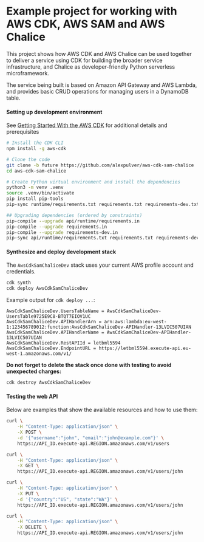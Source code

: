 # Example project for working with AWS CDK, AWS SAM and AWS Chalice

This project shows how AWS CDK and AWS Chalice can be used
together to deliver a service using CDK for building the broader service
infrastructure, and Chalice as developer-friendly Python serverless 
microframework.

The service being built is based on Amazon API Gateway and AWS Lambda, 
and provides basic CRUD operations for managing users in a DynamoDB table.

#### Setting up development environment

See [Getting Started With the AWS CDK](https://docs.aws.amazon.com/cdk/latest/guide/getting_started.html)
for additional details and prerequisites

```bash
# Install the CDK CLI
npm install -g aws-cdk

# Clone the code
git clone -b future https://github.com/alexpulver/aws-cdk-sam-chalice
cd aws-cdk-sam-chalice

# Create Python virtual environment and install the dependencies
python3 -m venv .venv
source .venv/bin/activate
pip install pip-tools
pip-sync runtime/requirements.txt requirements.txt requirements-dev.txt

## Upgrading dependencies (ordered by constraints)
pip-compile --upgrade api/runtime/requirements.in
pip-compile --upgrade requirements.in
pip-compile --upgrade requirements-dev.in
pip-sync api/runtime/requirements.txt requirements.txt requirements-dev.txt
```

#### Synthesize and deploy development stack

The `AwsCdkSamChaliceDev` stack uses your current AWS profile account and credentials.

```bash
cdk synth
cdk deploy AwsCdkSamChaliceDev
```

Example output for `cdk deploy ...`:

```text
AwsCdkSamChaliceDev.UsersTableName = AwsCdkSamChaliceDev-UsersTable9725E9C8-BTQT7EIOV1UC
AwsCdkSamChaliceDev.APIHandlerArn = arn:aws:lambda:eu-west-1:123456789012:function:AwsCdkSamChaliceDev-APIHandler-13LVIC507UIAN
AwsCdkSamChaliceDev.APIHandlerName = AwsCdkSamChaliceDev-APIHandler-13LVIC507UIAN
AwsCdkSamChaliceDev.RestAPIId = letbml5594
AwsCdkSamChaliceDev.EndpointURL = https://letbml5594.execute-api.eu-west-1.amazonaws.com/v1/
```

**Do not forget to delete the stack once done with testing to avoid unexpected
charges:**
```bash
cdk destroy AwsCdkSamChaliceDev
```

#### Testing the web API

Below are examples that show the available resources and how to use them:

```bash
curl \
    -H "Content-Type: application/json" \
    -X POST \
    -d '{"username":"john", "email":"john@example.com"}' \
    https://API_ID.execute-api.REGION.amazonaws.com/v1/users

curl \
    -H "Content-Type: application/json" \
    -X GET \
    https://API_ID.execute-api.REGION.amazonaws.com/v1/users/john

curl \
    -H "Content-Type: application/json" \
    -X PUT \
    -d '{"country":"US", "state":"WA"}' \
    https://API_ID.execute-api.REGION.amazonaws.com/v1/users/john

curl \
    -H "Content-Type: application/json" \
    -X DELETE \
    https://API_ID.execute-api.REGION.amazonaws.com/v1/users/john
```
